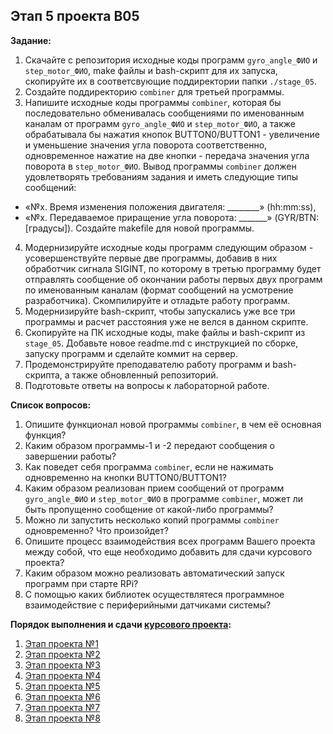 ## Этап 5 проекта В05

__Задание:__  
1. Скачайте с репозитория исходные коды программ `gyro_angle_ФИО` и `step_motor_ФИО`, make файлы и bash-скрипт для их запуска, скопируйте их в соответсвующие поддиректории папки `./stage_05`.
2. Создайте поддиректорию `combiner` для третьей программы.
3. Напишите исходные коды программы `combiner`, которая бы последовательно обменивалась сообщениями по именованным каналам от программ `gyro_angle_ФИО` и `step_motor_ФИО`, а также обрабатывала бы нажатия кнопок BUTTON0/BUTTON1 - увеличение и уменьшение значения угла поворота соответственно, одновременное нажатие на две кнопки - передача значения угла поворота в `step_motor_ФИО`. Вывод программы `combiner` должен удовлетворять требованиям задания и иметь следующие типы сообщений:
* «№х. Время изменения положения двигателя: ________» (hh:mm:ss), 
* «№х. Передаваемое приращение угла поворота: _______» (GYR/BTN:[градусы]).
Создайте makefile для новой программы.
4. Модернизируйте исходные коды программ следующим образом - усовершенствуйте первые две программы, добавив в них обработчик сигнала SIGINT, по которому в третью программу будет отправлять сообщение об окончании работы первых двух программ по именованным каналам (формат сообщений на усмотрение разработчика). Скомпилируйте и отладьте работу программ.
5. Модернизируйте bash-скрипт, чтобы запускались уже все три программы и расчет расстояния уже не велся в данном скрипте.
6. Скопируйте на ПК исходные коды, make файлы и bash-скрипт из `stage_05`. Добавьте новое readme.md с инструкцией по сборке, запуску программ и сделайте коммит на сервер.
7. Продемонстрируйте преподавателю работу программ и bash-скрипта, а также обновленный репозиторий.
8. Подготовьте ответы на вопросы к лабораторной работе.

__Список вопросов:__
1. Опишите функционал новой программы `combiner`, в чем её основная функция?
2. Каким образом программы-1 и -2 передают сообщения о завершении работы?
3. Как поведет себя программа `combiner`, если не нажимать одновременно на кнопки BUTTON0/BUTTON1?
4. Каким образом реализован прием сообщений от программ `gyro_angle_ФИО` и `step_motor_ФИО` в программе `combiner`, может ли быть пропущенно сообщение от какой-либо программы?
5. Можно ли запустить несколько копий программы `combiner` одновременно? Что произойдет?
6. Опишите процесс взаимодействия всех программ Вашего проекта между собой, что еще необходимо добавить для сдачи курсового проекта?
7. Каким образом можно реализовать автоматический запуск программ при старте RPi?
8. С помощью каких библиотек осуществлятеся программное взаимодействие с периферийными датчиками системы?

__Порядок выполнения и сдачи [курсового проекта](var_05_task.md):__
1. [Этап проекта №1](var_05_stage_01.md)
2. [Этап проекта №2](var_05_stage_02.md)
3. [Этап проекта №3](var_05_stage_03.md)
4. [Этап проекта №4](var_05_stage_04.md)
5. [Этап проекта №5](var_05_stage_05.md)
6. [Этап проекта №6](var_05_stage_06.md)
7. [Этап проекта №7](var_05_stage_07.md)
8. [Этап проекта №8](var_05_stage_08.md)

